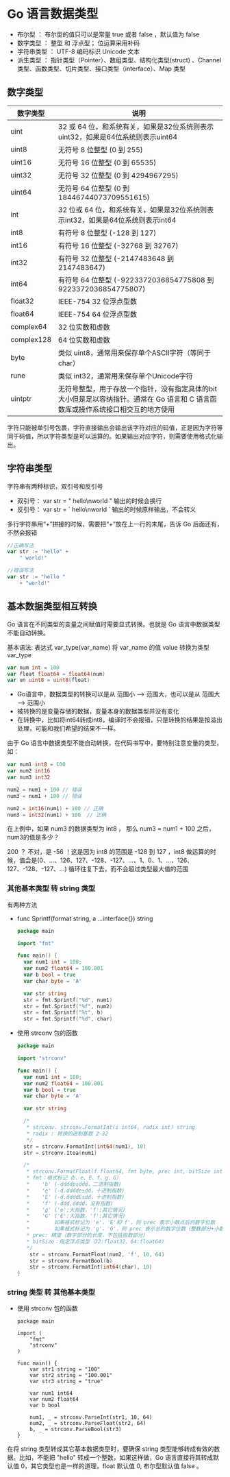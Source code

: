 
# Go 语言数据类型
- 布尔型 ： 布尔型的值只可以是常量 true 或者 false ，默认值为 false
- 数字类型 ： 整型 和 浮点型； 位运算采用补码
- 字符串类型 ： UTF-8 编码标识 Unicode 文本
- 派生类型 ： 指针类型（Pointer）、数组类型、结构化类型(struct) 、Channel 类型、函数类型、切片类型、接口类型（interface）、Map 类型

## 数字类型
|数字类型|说明|
|--|--|
|uint|32 或 64 位，和系统有关，如果是32位系统则表示uint32，如果是64位系统则表示uint64|
|uint8|无符号 8 位整型 (0 到 255)|
|uint16|无符号 16 位整型 (0 到 65535)|
|uint32|无符号 32 位整型 (0 到 4294967295)|
|uint64|无符号 64 位整型 (0 到 18446744073709551615)|
|int|32 位或 64 位，和系统有关，如果是32位系统则表示int32，如果是64位系统则表示int64|
|int8|有符号 8 位整型 (-128 到 127)|
|int16|有符号 16 位整型 (-32768 到 32767)|
|int32|有符号 32 位整型 (-2147483648 到 2147483647)|
|int64|有符号 64 位整型 (-9223372036854775808 到 9223372036854775807)|
|float32|IEEE-754 32 位浮点型数|
|float64|IEEE-754 64 位浮点型数|
|complex64|32 位实数和虚数|
|complex128|64 位实数和虚数|
|byte|类似 uint8，通常用来保存单个ASCII字符（等同于char）|
|rune|类似 int32，通常用来保存单个Unicode字符|
|uintptr|无符号整型，用于存放一个指针，没有指定具体的bit大小但是足以容纳指针。通常在 Go 语言和 C 语言函数库或操作系统接口相交互的地方使用|

字符只能被单引号包裹，字符直接输出会输出该字符对应的码值，正是因为字符等同于码值，所以字符类型是可以运算的。如果输出对应字符，则需要使用格式化输出。

## 字符串类型
字符串有两种标识，双引号和反引号
- 双引号： var str =  " hello\nworld "  输出的时候会换行
- 反引号： var str = \` hello\nworld \` 输出的时候原样输出，不会转义

多行字符串用“+”拼接的时候，需要把“+”放在上一行的末尾，告诉 Go 后面还有，不然会报错
``` go
//正确写法
var str := "hello" +
	" world!"

//错误写法
var str := "hello "
	+ "world!"
```

## 基本数据类型相互转换
Go 语言在不同类型的变量之间赋值时需要显式转换。也就是 Go 语言中数据类型不能自动转换。

基本语法: 表达式 var_type(var_name) 将 var_name 的值 value 转换为类型 var_type
``` go
var num int = 100
var float float64 = float64(num)
var un uint8 = uint8(float)
```
- Go语言中，数据类型的转换可以是从 范围小 --> 范围大，也可以是从 范围大 --> 范围小
- 被转换的是变量存储的数据，变量本身的数据类型并没有变化
- 在转换中，比如将int64转成int8，编译时不会报错，只是转换的结果是按溢出处理，可能和我们希望的结果不一样。

由于  Go 语言中数据类型不能自动转换，在代码书写中，要特别注意变量的类型，如：
``` go
var num1 int8 = 100
var num2 int16
var num3 int32

num2 = num1 + 100 // 错误
num3 = num1 + 100 // 错误

num2 = int16(num1) + 100 // 正确
num3 = int32(num1) + 100  // 正确
```
在上例中，如果 num3 的数据类型为 int8 ， 那么 num3 = num1 + 100 之后，num3的值是多少？

200 ？ 不对，是 -56 ！这是因为 int8 的范围是 -128 到 127 ，int8 做运算的时候，值会是(0、...、126、127、-128、-127、...、1、0、1、...、126、127、-128、-127、...) 循环往复下去，而不会超过类型最大值的范围

### 其他基本类型 转 string 类型
有两种方法
- func Sprintf(format string, a ...interface{}) string
  ``` go
  package main

  import "fmt"

  func main() {
    var num1 int = 100;
    var num2 float64 = 100.001
    var b bool = true
    var char byte = 'A'

    var str string
    str = fmt.Sprintf("%d", num1)
    str = fmt.Sprintf("%f", num2)
    str = fmt.Sprintf("%t", b)
    str = fmt.Sprintf("%d", char)
  ```
- 使用 strconv 包的函数
  ``` go
  package main

  import "strconv"

  func main() {
    var num1 int = 100;
    var num2 float64 = 100.001
    var b bool = true
    var char byte = 'A'

    var str string

    /*
     * strconv. strconv.FormatInt(i int64, radix int) string
     * radix : 转换的进制基数 2-32
     */
    str = strconv.FormatInt(int64(num1), 10)
    str = strconv.Itoa(num1)

    /*
     * strconv.FormatFloat(f float64, fmt byte, prec int, bitSize int) string
     * fmt：格式标记（b、e、E、f、g、G）
     *    'b' (-ddddp±ddd，二进制指数)
     *    'e' (-d.dddde±dd，十进制指数)
     *    'E' (-d.ddddE±dd，十进制指数)
     *    'f' (-ddd.dddd，没有指数)
     *    'g' ('e':大指数，'f':其它情况)
     *    'G' ('E':大指数，'f':其它情况)
     *        如果格式标记为 'e'，'E'和'f'，则 prec 表示小数点后的数字位数
     *        如果格式标记为 'g'，'G'，则 prec 表示总的数字位数（整数部分+小数部分）
     * prec: 精度（数字部分的长度，不包括指数部分）
     * bitSize：指定浮点类型（32:float32、64:float64）
     */
      str = strconv.FormatFloat(num2, 'f', 10, 64)
      str = strconv.FormatBool(b)
      str = strconv.FormatInt(int64(char), 10)
  }
  ```
### string 类型 转 其他基本类型
- 使用 strconv 包的函数
  ```
  package main

  import (
      "fmt"
      "strconv"
  )

  func main() {
      var str1 string = "100"
      var str2 string = "100.001"
      var str3 string = "true"

      var num1 int64
      var num2 float64
      var b bool

      num1, _ = strconv.ParseInt(str1, 10, 64)
      num2, _ = strconv.ParseFloat(str2, 64)
      b, _ = strconv.ParseBool(str3)
  }
  ```
在将 string 类型转成其它基本数据类型时，要确保 string 类型能够转成有效的数据。比如，不能把 "hello" 转成一个整数，如果这样做，Go 语言直接将其转成默认值 0，其它类型也是一样的道理，float 默认值 0, 布尔型默认值 false 。
